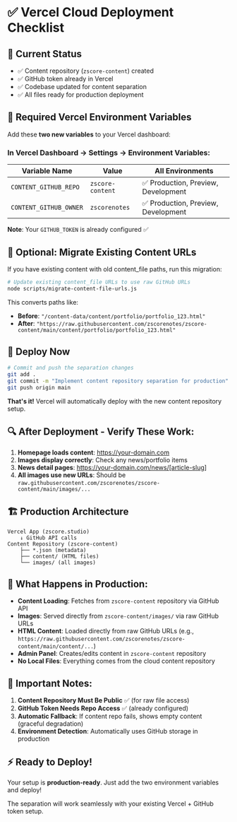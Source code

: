 # ✅ Vercel Cloud Deployment Checklist

## 🎯 Current Status
- ✅ Content repository (`zscore-content`) created
- ✅ GitHub token already in Vercel
- ✅ Codebase updated for content separation
- ✅ All files ready for production deployment

## 🔧 Required Vercel Environment Variables

Add these **two new variables** to your Vercel dashboard:

### In Vercel Dashboard → Settings → Environment Variables:

| Variable Name | Value | All Environments |
|---------------|-------|------------------|
| `CONTENT_GITHUB_REPO` | `zscore-content` | ✅ Production, Preview, Development |
| `CONTENT_GITHUB_OWNER` | `zscorenotes` | ✅ Production, Preview, Development |

**Note**: Your `GITHUB_TOKEN` is already configured ✅

## 🔧 Optional: Migrate Existing Content URLs

If you have existing content with old content_file paths, run this migration:

```bash
# Update existing content_file URLs to use raw GitHub URLs
node scripts/migrate-content-file-urls.js
```

This converts paths like:
- **Before**: `"/content-data/content/portfolio/portfolio_123.html"`
- **After**: `"https://raw.githubusercontent.com/zscorenotes/zscore-content/main/content/portfolio/portfolio_123.html"`

## 🚀 Deploy Now

```bash
# Commit and push the separation changes
git add .
git commit -m "Implement content repository separation for production"
git push origin main
```

**That's it!** Vercel will automatically deploy with the new content repository setup.

## 🔍 After Deployment - Verify These Work:

1. **Homepage loads content**: https://your-domain.com
2. **Images display correctly**: Check any news/portfolio items
3. **News detail pages**: https://your-domain.com/news/[article-slug]
4. **All images use new URLs**: Should be `raw.githubusercontent.com/zscorenotes/zscore-content/main/images/...`

## 🏗️ Production Architecture

```
Vercel App (zscore.studio)
    ↓ GitHub API calls
Content Repository (zscore-content) 
    ├── *.json (metadata)
    ├── content/ (HTML files)
    └── images/ (all images)
```

## 📱 What Happens in Production:

- **Content Loading**: Fetches from `zscore-content` repository via GitHub API
- **Images**: Served directly from `zscore-content/images/` via raw GitHub URLs
- **HTML Content**: Loaded directly from raw GitHub URLs (e.g., `https://raw.githubusercontent.com/zscorenotes/zscore-content/main/content/...`)
- **Admin Panel**: Creates/edits content in `zscore-content` repository
- **No Local Files**: Everything comes from the cloud content repository

## 🚨 Important Notes:

1. **Content Repository Must Be Public** ✅ (for raw file access)
2. **GitHub Token Needs Repo Access** ✅ (already configured)
3. **Automatic Fallback**: If content repo fails, shows empty content (graceful degradation)
4. **Environment Detection**: Automatically uses GitHub storage in production

## ⚡ Ready to Deploy!

Your setup is **production-ready**. Just add the two environment variables and deploy! 

The separation will work seamlessly with your existing Vercel + GitHub token setup.